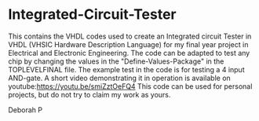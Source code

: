 # Integrated-Circuit-Tester
This contains the VHDL codes used to create an Integrated circuit Tester in VHDL (VHSIC Hardware Description Language) for my final year project in Electrical and Electronic Engineering. 
The code can be adapted to test any chip by changing the values in the "Define-Values-Package" in the TOPLEVELFINAL file. The example test in the code is for testing a 4 input AND-gate. A short video demonstrating it in operation is available on youtube:https://youtu.be/smiZztOeFQ4
This code can be used for personal projects, but do not try to claim my work as yours.

Deborah P

